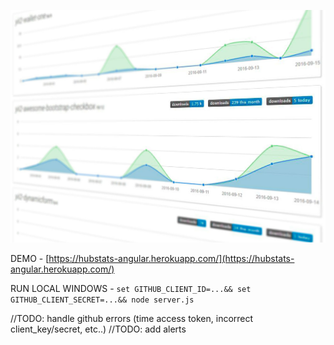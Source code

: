 ![alt tag](https://raw.githubusercontent.com/bookin/hubstats-angular/master/img/stats.JPG)

DEMO - [https://hubstats-angular.herokuapp.com/](https://hubstats-angular.herokuapp.com/)

RUN LOCAL WINDOWS - `set GITHUB_CLIENT_ID=...&& set GITHUB_CLIENT_SECRET=...&& node server.js`


//TODO: handle github errors (time access token, incorrect client_key/secret, etc..)
//TODO: add alerts